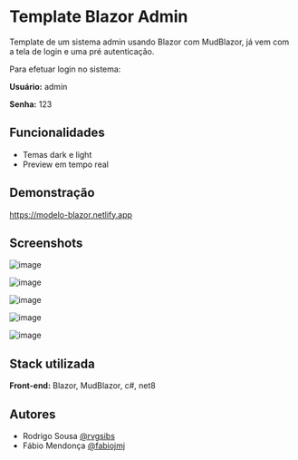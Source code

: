 
# Template Blazor Admin

Template de um sistema admin usando Blazor com MudBlazor, já vem com a tela de login e uma pré autenticação.

Para efetuar login no sistema:

**Usuário:** admin

**Senha:** 123



## Funcionalidades

- Temas dark e light
- Preview em tempo real


## Demonstração

<a href="https://modelo-blazor.netlify.app/" target="_blank" rel="noopener">https://modelo-blazor.netlify.app</a>

## Screenshots

![image](https://github.com/rvgsibs/SimeiAdmin/assets/43799288/162ce0c7-d5e1-4270-9af8-1efa833d58ca)

![image](https://github.com/rvgsibs/SimeiAdmin/assets/43799288/f86547b1-54e5-480b-906f-9ddfe3a9acfe)

![image](https://github.com/rvgsibs/SimeiAdmin/assets/43799288/6030029d-8f76-4953-9648-c5eca89a6fe2)

![image](https://github.com/rvgsibs/SimeiAdmin/assets/43799288/ae5f74fc-6e00-42ee-969b-7d63fc26983a)

![image](https://github.com/rvgsibs/SimeiAdmin/assets/43799288/fee1006c-a218-47b8-8f36-fa6353e33986)



## Stack utilizada

**Front-end:** Blazor, MudBlazor, c#, net8

## Autores

- Rodrigo Sousa [@rvgsibs](https://www.github.com/rvgsibs)
- Fábio Mendonça [@fabiojmj](https://github.com/fabiojmj) 


